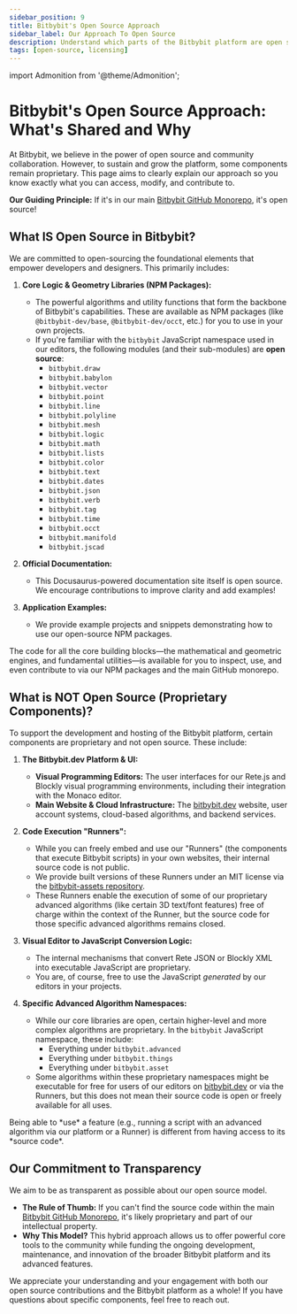 ```yaml
---
sidebar_position: 9
title: Bitbybit's Open Source Approach
sidebar_label: Our Approach To Open Source
description: Understand which parts of the Bitbybit platform are open source and which parts are proprietary. We believe in transparency for our community.
tags: [open-source, licensing]
---
```


import Admonition from '@theme/Admonition';

# Bitbybit's Open Source Approach: What's Shared and Why

At Bitbybit, we believe in the power of open source and community collaboration. However, to sustain and grow the platform, some components remain proprietary. This page aims to clearly explain our approach so you know exactly what you can access, modify, and contribute to.

**Our Guiding Principle:** If it's in our main [Bitbybit GitHub Monorepo](https://github.com/bitbybit-dev/bitbybit), it's open source!

## What IS Open Source in Bitbybit?

We are committed to open-sourcing the foundational elements that empower developers and designers. This primarily includes:

1.  **Core Logic & Geometry Libraries (NPM Packages):**
    *   The powerful algorithms and utility functions that form the backbone of Bitbybit's capabilities. These are available as NPM packages (like `@bitbybit-dev/base`, `@bitbybit-dev/occt`, etc.) for you to use in your own projects.
    *   If you're familiar with the `bitbybit` JavaScript namespace used in our editors, the following modules (and their sub-modules) are **open source**:
        *   `bitbybit.draw`
        *   `bitbybit.babylon`
        *   `bitbybit.vector`
        *   `bitbybit.point`
        *   `bitbybit.line`
        *   `bitbybit.polyline`
        *   `bitbybit.mesh`
        *   `bitbybit.logic`
        *   `bitbybit.math`
        *   `bitbybit.lists`
        *   `bitbybit.color`
        *   `bitbybit.text`
        *   `bitbybit.dates`
        *   `bitbybit.json`
        *   `bitbybit.verb`
        *   `bitbybit.tag`
        *   `bitbybit.time`
        *   `bitbybit.occt`
        *   `bitbybit.manifold`
        *   `bitbybit.jscad`

2.  **Official Documentation:**
    *   This Docusaurus-powered documentation site itself is open source. We encourage contributions to improve clarity and add examples!

3.  **Application Examples:**
    *   We provide example projects and snippets demonstrating how to use our open-source NPM packages.

<Admonition type="success" title="Key Takeaway">
    The code for all the core building blocks—the mathematical and geometric engines, and fundamental utilities—is available for you to inspect, use, and even contribute to via our NPM packages and the main GitHub monorepo.
</Admonition>

## What is NOT Open Source (Proprietary Components)?

To support the development and hosting of the Bitbybit platform, certain components are proprietary and not open source. These include:

1.  **The Bitbybit.dev Platform & UI:**
    *   **Visual Programming Editors:** The user interfaces for our Rete.js and Blockly visual programming environments, including their integration with the Monaco editor.
    *   **Main Website & Cloud Infrastructure:** The [bitbybit.dev](https://bitbybit.dev) website, user account systems, cloud-based algorithms, and backend services.

2.  **Code Execution "Runners":**
    *   While you can freely embed and use our "Runners" (the components that execute Bitbybit scripts) in your own websites, their internal source code is not public.
    *   We provide built versions of these Runners under an MIT license via the [bitbybit-assets repository](https://github.com/bitbybit-dev/bitbybit-assets).
    *   These Runners enable the execution of some of our proprietary advanced algorithms (like certain 3D text/font features) free of charge within the context of the Runner, but the source code for those specific advanced algorithms remains closed.

3.  **Visual Editor to JavaScript Conversion Logic:**
    *   The internal mechanisms that convert Rete JSON or Blockly XML into executable JavaScript are proprietary.
    *   You are, of course, free to use the JavaScript *generated* by our editors in your projects.

4.  **Specific Advanced Algorithm Namespaces:**
    *   While our core libraries are open, certain higher-level and more complex algorithms are proprietary. In the `bitbybit` JavaScript namespace, these include:
        *   Everything under `bitbybit.advanced`
        *   Everything under `bitbybit.things`
        *   Everything under `bitbybit.asset`
    *   Some algorithms within these proprietary namespaces might be executable for free for users of our editors on [bitbybit.dev](https://bitbybit.dev) or via the Runners, but this does not mean their source code is open or freely available for all uses.

<Admonition type="info" title="Important Distinction">
    Being able to *use* a feature (e.g., running a script with an advanced algorithm via our platform or a Runner) is different from having access to its *source code*.
</Admonition>

## Our Commitment to Transparency

We aim to be as transparent as possible about our open source model.
*   **The Rule of Thumb:** If you can't find the source code within the main [Bitbybit GitHub Monorepo](https://github.com/bitbybit-dev/bitbybit), it's likely proprietary and part of our intellectual property.
*   **Why This Model?** This hybrid approach allows us to offer powerful core tools to the community while funding the ongoing development, maintenance, and innovation of the broader Bitbybit platform and its advanced features.

We appreciate your understanding and your engagement with both our open source contributions and the Bitbybit platform as a whole! If you have questions about specific components, feel free to reach out.